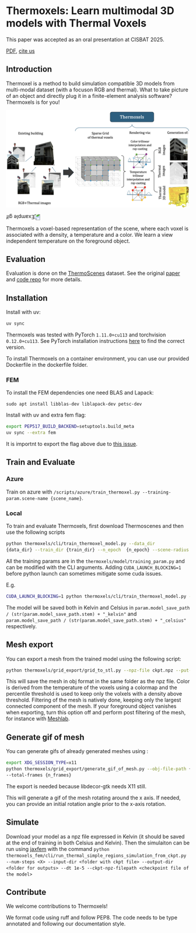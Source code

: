 # Thermoxels: Learn multimodal 3D models with Thermal Voxels

This paper was accepted as an oral presentation at CISBAT 2025.

[PDF](https://arxiv.org/abs/2504.04448), [cite us](thermoxels.bib)

## Introduction

Thermoxel is a method to build simulation compatible 3D models from multi-modal dataset (with a focuson RGB and thermal).
What to take picture of an object and directly plug it in a finite-element analysis software?
Thermoxels is for you!

![Summary of the method](images/thermoxels_pipeline.png)

<img src="images/animation.gif" alt="Example gif" style="transform: rotate(180deg);">

Thermoxels a voxel-based representation of the scene, where each voxel is associated with a density, a temperature and a color.
We learn a view independent temperature on the foreground object.

## Evaluation

Evaluation is done on the [ThermoScenes](https://zenodo.org/records/15609062) dataset.
See the original [paper](https://www.sciencedirect.com/science/article/abs/pii/S1474034625002381) and [code repo](github.com/Schindler-EPFL-Lab/thermo-nerf) for more details.

## Installation

Install with uv:

```bash
uv sync
```

Thermoxels was tested with PyTorch `1.11.0+cu113` and torchvision `0.12.0+cu113`.
See PyTorch installation instructions [here](https://pytorch.org/get-started/previous-versions/) to find the correct version.

To install Thermoxels on a container environment, you can use our provided Dockerfile in the dockerfile folder.

### FEM

To install the FEM dependencies one need BLAS and Lapack:

```
sudo apt install libblas-dev liblapack-dev petsc-dev
```

Install with uv and extra fem flag:

```bash
export PEP517_BUILD_BACKEND=setuptools.build_meta
uv sync --extra fem
```

It is importnt to export the flag above due to [this issue](https://github.com/astral-sh/uv/issues/10052).

## Train and Evaluate

### Azure

Train on azure with `/scripts/azure/train_thermoxel.py --training-param.scene-name {scene_name}`.

### Local

To train and evaluate Thermoxels, first download Thermoscenes and then use the following
scripts

```bash
python thermoxels/cli/train_thermoxel_model.py --data_dir
{data_dir} --train_dir {train_dir} --n_epoch  {n_epoch} --scene-radius {radius}
```

All the training params are in the `thermoxels/model/training_param.py` and can be modified with the CLI arguments.
Adding `CUDA_LAUNCH_BLOCKING=1` before python launch can sometimes mitigate some cuda issues.

E.g.

```bash
CUDA_LAUNCH_BLOCKING=1 python thermoxels/cli/train_thermoxel_model.py --data_dir dataset/dataset_name --train_dir training/ --n_epoch  10 --scene-radius 10
```
The model will be saved both in Kelvin and Celsius in `param.model_save_path / (str(param.model_save_path.stem) + "_kelvin"` and `param.model_save_path / (str(param.model_save_path.stem) + "_celsius"` respectively.

## Mesh export

You can export a mesh from the trained model using the following script:

```bash
python thermoxels/grid_export/grid_to_stl.py --npz-file ckpt.npz --put-colors --percentile-threshold 90
```

This will save the mesh in obj format in the same folder as the npz file.
Color is derived from the temperature of the voxels using a colormap and the percentile threshold is used to keep only the volxels with a density above threshold.
Filtering of the mesh is natively done, keeping only the largest connected component of the mesh.
If your foreground object vanishes when exporting, turn this option off and perform post filtering of the mesh, for instance with [Meshlab](https://www.meshlab.net/).

## Generate gif of mesh

You can generate gifs of already generated meshes using :

```bash
export XDG_SESSION_TYPE=x11
python thermoxels/grid_export/generate_gif_of_mesh.py --obj-file-path {your_path.obj}
--total-frames {n_frames}
```

The export is needed because libdecor-gtk needs X11 still.

This will generate a gif of the mesh rotating around the x axis.
If needed, you can provide an initial rotation angle prior to the x-axis rotation.

## Simulate

Download your model as a npz file expressed in Kelvin (it should be saved at the end of training in both Celsius and Kelvin).
Then the simulaiton can be run using [jaxfem](https://github.com/deepmodeling/jax-fem) with the command `python thermoxels_fem/cli/run_thermal_simple_regions_simulation_from_ckpt.py --num-steps <X> --input-dir <folder with ckpt file> --output-dir <folder for outputs> --dt 1e-5 --ckpt-npz-filepath <checkpoint file of the model>`

## Contribute

We welcome contributions to Thermoxels!

We format code using ruff and follow PEP8.
The code needs to be type annotated and following our documentation style.
